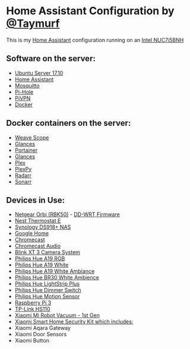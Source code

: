 # Home Assistant Configuration by [@Taymurf](https://www.reddit.com/user/Taymurf/)

This is my [Home Assistant](https://home-assistant.io/) configuration running on an [Intel NUC7i5BNH](https://smile.amazon.com/gp/product/B01N2UMKZ5/ref=oh_aui_detailpage_o02_s00?ie=UTF8&psc=1)

## Software on the server:
* [Ubuntu Server 17.10](https://www.ubuntu.com/download/server)
* [Home Assistant](https://home-assistant.io/)
* [Mosquitto](https://mosquitto.org/)
* [Pi-Hole](https://pi-hole.net/)
* [PiVPN](http://www.pivpn.io/)
* [Docker](https://docs.docker.com/install/linux/docker-ce/ubuntu/)

## Docker containers on the server:
* [Weave Scope](https://github.com/weaveworks/scope)
* [Glances](https://hub.docker.com/r/nicolargo/glances/)
* [Portainer](https://hub.docker.com/r/portainer/portainer/)
* [Glances](https://nicolargo.github.io/glances/)
* [Plex](https://github.com/plexinc/pms-docker/blob/master/README.md)
* [PlexPy](https://hub.docker.com/r/linuxserver/plexpy/)
* [Radarr](https://hub.docker.com/r/linuxserver/radarr/)
* [Sonarr](https://hub.docker.com/r/linuxserver/sonarr/)

## Devices in Use:
* [Netgear Orbi (RBK50)](https://smile.amazon.com/gp/product/B01K4CZOBS/ref=oh_aui_detailpage_o00_s00?ie=UTF8&psc=1) - [DD-WRT Firmware](ftp://ftp.dd-wrt.com/betas/2018/)
* [Nest Thermostat E](https://www.bestbuy.com/site/nest-thermostat-e-white/6051016.p?skuId=6051016)
* [Synology DS918+ NAS](https://smile.amazon.com/gp/product/B075N1Z9LT/ref=oh_aui_detailpage_o06_s01?ie=UTF8&psc=1)
* [Google Home](http://www.bestbuy.ca/en-CA/product/-/10721100.aspx?icmp=Homepage_SectionA_Mainfeature_googlehome_Shop)
* [Chromecast](http://www.bestbuy.ca/en-CA/product/google-google-chromecast-ga3a00097-a03-z01/10392133.aspx?icmp=Recos_4across_cstmrs_ls_vwd)
* [Chromecast Audio](http://www.bestbuy.ca/en-CA/product/google-google-chromecast-audio-ga3a00153-a03-z01/10392132.aspx?icmp=googlestore_chromecastaudio_footer_shopnow&fromBrandStore=google)
* [Blink XT 3 Camera System](https://blinkforhome.com/collections/outdoor-security-camera/products/xt-three-camera-system)
* [Philips Hue A19 RGB](http://a.co/i7IHr5e)
* [Philips Hue A19 White](http://a.co/1zLLeS7)
* [Philips Hue A19 White Ambiance](http://a.co/2wGd2al)
* [Philips Hue BR30 White Ambience](https://smile.amazon.com/Philips-Equivalent-Compatible-Assistant-Refurbished/dp/B079J6LGD6/ref=sr_1_6?ie=UTF8&qid=1519543504&sr=8-6&keywords=philips+hue+floodlight)
* [Philips Hue LightStrip Plus](https://smile.amazon.com/Philips-LightStrip-Dimmable-Compatible-Assistant/dp/B0167H33DU/ref=sr_1_4?s=hi&ie=UTF8&qid=1519543601&sr=1-4&keywords=philips+hue+lightstrip+plus)
* [Philips Hue Dimmer Switch](http://a.co/h1jaVRc)
* [Philips Hue Motion Sensor](http://a.co/j12WCmq)
* [Raspberry Pi 3](https://www.raspberrypi.org/products/raspberry-pi-3-model-b/)
* [TP-Link HS110](https://smile.amazon.com/TP-Link-Monitoring-Required-Assistant-HS110/dp/B0178IC5ZY/ref=sr_1_1?s=hi&ie=UTF8&qid=1519543669&sr=1-1&keywords=tp+link+hs110)
* [Xiaomi Mi Robot Vacuum - 1st Gen](https://www.gearbest.com/robot-vacuum/pp_440546.html)
* [Xiaomi Smart Home Security Kit which includes:](https://www.gearbest.com/alarm-systems/pp_659225.html?wid=21)
* Xiaomi Aqara Gateway
* Xiaomi Door Sensors
* Xiaomi Button